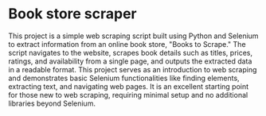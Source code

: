 # Book store scraper

This project is a simple web scraping script built using Python and Selenium to extract information from an online book store, "Books to Scrape." The script navigates to the website, scrapes book details such as titles, prices, ratings, and availability from a single page, and outputs the extracted data in a readable format. This project serves as an introduction to web scraping and demonstrates basic Selenium functionalities like finding elements, extracting text, and navigating web pages. It is an excellent starting point for those new to web scraping, requiring minimal setup and no additional libraries beyond Selenium.

